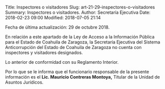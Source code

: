 Title: Inspectores o visitadores
Slug: art-21-29-inspectores-o-visitadores
Summary: Inspectores o visitadores.
Author: Secretaría Ejecutiva
Date: 2018-02-23 09:00
Modified: 2018-07-05 21:14


Fecha de última actualización: 29 de octubre 2018.

En relación a este apartado de la Ley de Acceso a la Información
Pública para el Estado de Coahuila de Zaragoza, la Secretaría Ejecutiva
del Sistema Anticorrupción del Estado de Coahuila de Zaragoza no cuenta
con inspectores y visitadores designados.

Lo anterior de conformidad con su Reglamento Interior.

Por lo que se le informa que el funcionario responsable de la presente
información es el **Lic. Mauricio Contreras Montoya,** Titular de la
Unidad de Asuntos Jurídicos.
